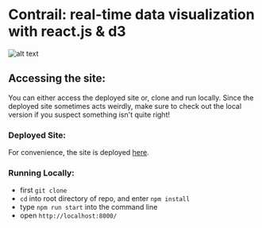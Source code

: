 # Contrail: real-time data visualization with react.js & d3

![alt text]()

## Accessing the site:

You can either access the deployed site or, clone and run locally. Since the deployed site sometimes acts weirdly, 
make sure to check out the local version if you suspect something isn't quite right!

### Deployed Site:

For convenience, the site is deployed [here](http://react-with-d3.surge.sh/).

### Running Locally:

- first `git clone`
- `cd` into root directory of repo, and enter `npm install`
- type `npm run start` into the command line
- open `http://localhost:8000/`
